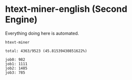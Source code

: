 # htext-miner-english (Second Engine)

Everything doing here is automated.

```
htext-miner

total: 4363/9523 (45.81539430851622%)

job0: 982
job1: 1111
job2: 1485
job3: 785
```